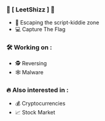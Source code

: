 ###  :poop: [ LeetShizz ] :poop:
- :butterfly: Escaping the script-kiddie zone <br>
- :computer: Capture The Flag

### :hammer_and_wrench: Working on :
- :detective: Reversing 
- :spider_web: Malware 

### :fire: Also interested in :
- :moneybag: Cryptocurrencies
- :chart_with_upwards_trend: Stock Market

<!-- https://github.com/ikatyang/emoji-cheat-sheet/blob/master/README.md for more emoticons that can be used with README.md ->
